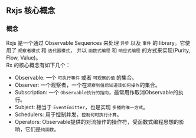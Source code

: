 ## Rxjs 核心概念  
### 概念  
Rxjs 是一个通过 Observable Sequences 来处理 `异步` 以及 `事件` 的 library。它使用了 `观察者模式` 和 `迭代器模式`， 并以 `函数式编程` 和 `响应式编程` 的方式来实现(Purity, Flow, Value)。  
Rx 的核心概念有如下几个：
* Observable: 一个 `可执行事件` 或者 `可观察的值` 的集合。  
* Observer: 一个观察者，一个在`观察到值后知道该如何操作`的集合。
* Subscription: 一个 `Observable执行的指向`，最常用作取消Observable的执行。  
* Subject: 相当于 `EventEmitter`，也是实现 `多播的唯一方式`。
* Schedulers: 用于控制并发，`控制何时执行计算`。
* Operators: Observable提供的对流操作的操作符，受函数式编程思想的影响，它们是`纯函数`。  

